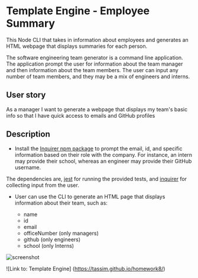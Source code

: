 # Template Engine - Employee Summary

This Node CLI that takes in information about employees and generates an HTML webpage that displays summaries for each person.

The software engineering team generator is a command line application. The application prompt the user for information about the team manager and then information about the team members. The user can input any number of team members, and they may be a mix of engineers and interns. 

## User story

As a manager I want to generate a webpage that displays my team's basic info so that I have quick access to emails and GitHub profiles

## Description

* Install the [Inquirer npm package](https://github.com/SBoudrias/Inquirer.js/) to prompt the email, id, and specific information based on their role with the company. For instance, an intern may provide their school, whereas an engineer may provide their GitHub username.

The dependencies are, [jest](https://jestjs.io/) for running the provided tests, and [inquirer](https://www.npmjs.com/package/inquirer) for collecting input from the user.

* User can use the CLI to generate an HTML page that displays information about their team, such as:

  * name
  * id
  * email
  * officeNumber (only managers)
  * github (only engineers)
  * school (only Interns)

![screenshot](./Assets/img/screenshotApp.png)

![Link to: Template Engine] (https://tassim.github.io/homework8/)
